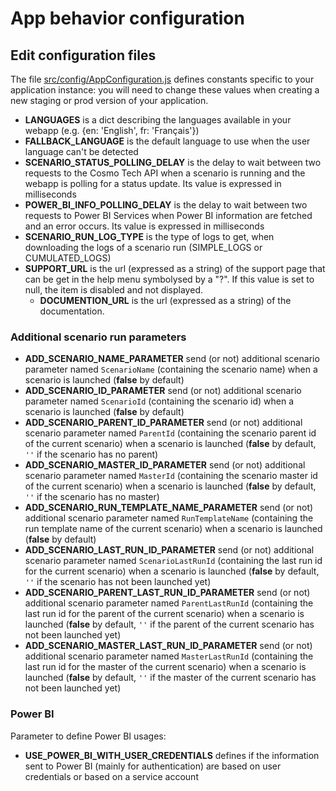 # App behavior configuration

## Edit configuration files

The file [src/config/AppConfiguration.js](../src/config/AppConfiguration.js) defines constants specific to your
application instance: you will need to change these values when creating a new staging or prod version of your
application.

- **LANGUAGES** is a dict describing the languages available in your webapp (e.g. {en: 'English', fr: 'Français'})
- **FALLBACK_LANGUAGE** is the default language to use when the user language can't be detected
- **SCENARIO_STATUS_POLLING_DELAY** is the delay to wait between two requests to the Cosmo Tech API when a scenario is
  running and the webapp is polling for a status update. Its value is expressed in milliseconds
- **POWER_BI_INFO_POLLING_DELAY** is the delay to wait between two requests to Power BI Services when Power BI information are fetched and an error occurs.
  Its value is expressed in milliseconds
- **SCENARIO_RUN_LOG_TYPE** is the type of logs to get, when downloading the logs of a scenario run (SIMPLE_LOGS or
  CUMULATED_LOGS)
- **SUPPORT_URL** is the url (expressed as a string) of the support page that can be get in the help menu symbolysed by a "?".
  If this value is set to null, the item is disabled and not displayed.
  - **DOCUMENTION_URL** is the url (expressed as a string) of the documentation.
  
### Additional scenario run parameters  
- **ADD_SCENARIO_NAME_PARAMETER** send (or not) additional scenario parameter named `ScenarioName` (containing the scenario name) when a scenario is launched (**false** by default)
- **ADD_SCENARIO_ID_PARAMETER** send (or not) additional scenario parameter named `ScenarioId` (containing the scenario id) when a scenario is launched (**false** by default)
- **ADD_SCENARIO_PARENT_ID_PARAMETER** send (or not) additional scenario parameter named `ParentId` (containing the scenario parent id of the current scenario) when a scenario is launched (**false** by default, `''` if the scenario has no parent)
- **ADD_SCENARIO_MASTER_ID_PARAMETER** send (or not) additional scenario parameter named `MasterId` (containing the scenario master id of the current scenario) when a scenario is launched (**false** by default, `''` if the scenario has no master)
- **ADD_SCENARIO_RUN_TEMPLATE_NAME_PARAMETER** send (or not) additional scenario parameter named `RunTemplateName` (containing the run template name of the current scenario) when a scenario is launched (**false** by default)
- **ADD_SCENARIO_LAST_RUN_ID_PARAMETER** send (or not) additional scenario parameter named `ScenarioLastRunId` (containing the last run id for the current scenario) when a scenario is launched (**false** by default, `''` if the scenario has not been launched yet)
- **ADD_SCENARIO_PARENT_LAST_RUN_ID_PARAMETER** send (or not) additional scenario parameter named `ParentLastRunId` (containing the last run id for the parent of the current scenario) when a scenario is launched (**false** by default, `''` if the parent of the current scenario has not been launched yet)
- **ADD_SCENARIO_MASTER_LAST_RUN_ID_PARAMETER** send (or not) additional scenario parameter named `MasterLastRunId` (containing the last run id for the master of the current scenario) when a scenario is launched (**false** by default, `''` if the master of the current scenario has not been launched yet)

### Power BI
Parameter to define Power BI usages:
- **USE_POWER_BI_WITH_USER_CREDENTIALS** defines if the information sent to Power BI (mainly for authentication) are based on user credentials or based on a service account

